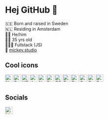 <!--
- 👯 I’m looking to collaborate on ...
- 🤔 I’m looking for help with ...
- 💬 Ask me about ...
- 📫 How to reach me: ...

- ⚡ Fun fact: ...
-->

# Hej GitHub 🐙

🇸🇪 Born and raised in Sweden<br/>
🇳🇱 Residing in Amsterdam<br/>
🏳️‍🌈 He/him<br/>
👨🏼 35 yrs old<br/>
👨🏼‍💻 Fullstack (JS)<br/>
🔗 [mickey.studio](https://mickey.studio/)<br/>

## Cool icons
<img align="left" width="24px" height="24px" alt="Next" src="https://cdn.jsdelivr.net/gh/devicons/devicon/icons/nextjs/nextjs-original.svg" />
<img align="left" width="24px" height="24px" alt="Svelte" src="https://cdn.jsdelivr.net/gh/devicons/devicon/icons/svelte/svelte-original.svg" />
<img align="left" width="24px" height="24px" alt="HTML" src="https://cdn.jsdelivr.net/gh/devicons/devicon/icons/html5/html5-original.svg" />
<img align="left" width="24px" height="24px" alt="JavaScript" src="https://cdn.jsdelivr.net/gh/devicons/devicon/icons/javascript/javascript-original.svg" />
<img align="left" width="24px" height="24px" alt="Node" src="https://cdn.jsdelivr.net/gh/devicons/devicon/icons/nodejs/nodejs-original.svg" />
<img align="left" width="24px" height="24px" alt="React" src="https://cdn.jsdelivr.net/gh/devicons/devicon/icons/react/react-original.svg" />
<img align="left" width="24px" height="24px" alt="CSS" src="https://cdn.jsdelivr.net/gh/devicons/devicon/icons/css3/css3-original.svg" />
<img align="left" width="24px" height="24px" alt="TypeScript" src="https://cdn.jsdelivr.net/gh/devicons/devicon/icons/typescript/typescript-original.svg" />
<img align="left" width="24px" height="24px" alt="Redux" src="https://cdn.jsdelivr.net/gh/devicons/devicon/icons/redux/redux-original.svg" />
<img align="left" width="24px" height="24px" alt="Gatsby" src="https://cdn.jsdelivr.net/gh/devicons/devicon@latest/icons/gatsby/gatsby-original.svg" />
<img align="left" width="24px" height="24px" alt="GraphQL" src="https://cdn.jsdelivr.net/gh/devicons/devicon/icons/graphql/graphql-plain.svg" />
<img align="left" width="24px" height="24px" alt="Sass" src="https://cdn.jsdelivr.net/gh/devicons/devicon/icons/sass/sass-original.svg" />

<br />
<br />

## Socials
[<img align="left" width="24px" height="24px" alt="LinkedIn" src="https://cdn.jsdelivr.net/gh/devicons/devicon/icons/linkedin/linkedin-original.svg" />](https://www.linkedin.com/in/petersenmikael/)
<!-- [<img align="left" width="24px" height="24px" src="https://cdn.jsdelivr.net/gh/devicons/devicon/icons/facebook/facebook-original.svg" />](https://www.facebook.com/Mickey-Studio-106188708821609/) -->
